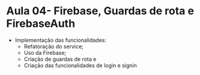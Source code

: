 # Aula 04- Firebase, Guardas de rota e FirebaseAuth
- Implementação das funcionalidades:
    - Refatoração do service;
    - Uso da Firebase;
    - Criação de guardas de rota e
    - Criação das funcionalidades de login e signin